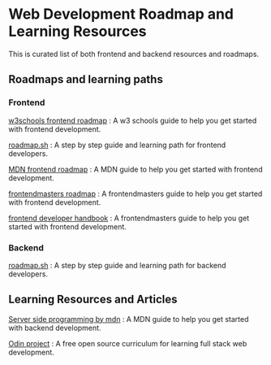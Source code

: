 # Web Development Roadmap and Learning Resources

This is curated list of both frontend and backend resources and roadmaps.

## Roadmaps and learning paths
### Frontend 
[w3schools frontend roadmap](https://www.w3schools.com/whatis/)
: A w3 schools guide to help you get started with frontend development.


[roadmap.sh](https://roadmap.sh/frontend)
: A step by step guide and learning path for frontend developers.


[MDN frontend roadmap](https://developer.mozilla.org/en-US/docs/Learn/Front-end_web_developer)
: A MDN guide to help you get started with frontend development.


[frontendmasters roadmap](https://frontendmasters.com/guides/learning-roadmap/)
: A frontendmasters guide to help you get started with frontend development.


[frontend developer handbook](https://frontendmasters.com/books/front-end-handbook/2019/)
: A frontendmasters guide to help you get started with frontend development.

### Backend
[roadmap.sh](https://roadmap.sh/backend)
: A step by step guide and learning path for backend developers.



## Learning Resources and Articles
[Server side programming by mdn](https://developer.mozilla.org/en-US/docs/Learn/Server-side/First_steps/Introduction)
: A MDN guide to help you get started with backend development.


[Odin project](https://www.theodinproject.com/)
: A free open source curriculum for learning full stack web development.




